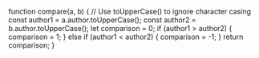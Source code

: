 function compare(a, b) {
    // Use toUpperCase() to ignore character casing
    const author1 = a.author.toUpperCase();
    const author2 = b.author.toUpperCase();
    let comparison = 0;
    if (author1 > author2) {
        comparison = 1;
    } else if (author1 < author2) {
        comparison = -1;
    } return comparison;
}